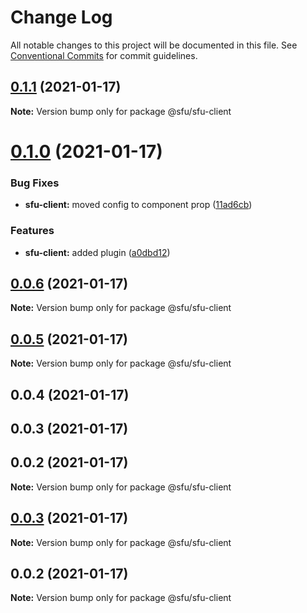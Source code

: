 # Change Log

All notable changes to this project will be documented in this file.
See [Conventional Commits](https://conventionalcommits.org) for commit guidelines.

## [0.1.1](https://github.com/AleNarder/wrtc-sfu/compare/@sfu/sfu-client@0.1.0...@sfu/sfu-client@0.1.1) (2021-01-17)

**Note:** Version bump only for package @sfu/sfu-client





# [0.1.0](https://github.com/AleNarder/wrtc-sfu/compare/@sfu/sfu-client@0.0.6...@sfu/sfu-client@0.1.0) (2021-01-17)


### Bug Fixes

* **sfu-client:** moved config to component prop ([11ad6cb](https://github.com/AleNarder/wrtc-sfu/commit/11ad6cba0530abaee16c67f707b6a6dc7ae341ca))


### Features

* **sfu-client:** added plugin ([a0dbd12](https://github.com/AleNarder/wrtc-sfu/commit/a0dbd1217f55870fd74ccda3228515e6acd693f6))





## [0.0.6](https://github.com/AleNarder/wrtc-sfu/compare/@sfu/sfu-client@0.0.5...@sfu/sfu-client@0.0.6) (2021-01-17)

**Note:** Version bump only for package @sfu/sfu-client





## [0.0.5](https://github.com/AleNarder/wrtc-sfu/compare/@sfu/sfu-client@0.0.4...@sfu/sfu-client@0.0.5) (2021-01-17)

**Note:** Version bump only for package @sfu/sfu-client





## 0.0.4 (2021-01-17)



## 0.0.3 (2021-01-17)



## 0.0.2 (2021-01-17)

**Note:** Version bump only for package @sfu/sfu-client





## [0.0.3](https://github.com/AleNarder/wrtc-sfu/compare/v0.0.2...v0.0.3) (2021-01-17)

**Note:** Version bump only for package @sfu/sfu-client





## 0.0.2 (2021-01-17)

**Note:** Version bump only for package @sfu/sfu-client
